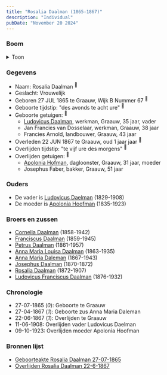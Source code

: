 ```yaml
---
title: "Rosalia Daalman (1865-1867)"
description: "Individual"
pubDate: "November 20 2024"
---
```


### Boom
<details><summary>Toon</summary>

![test](https://www.plantuml.com/plantuml/svg/XP9DJoCn38Rl-HKM7FQ4D1ygxLHLnVPhMOG08NQlbMTYsgYPf8epMrMe_nsB6Q08QNkBxDVsuzUvueWXDhLLl35kYm5hAB7Qh89ld9vwwmF4W8ubHIwgjT44bGcLfVPDzJRkeQQwfC1jY2C5yd6_9NNKjRB832yA02O-Q0fFQrDj736FHZKQDnv3hWvA_O27jr6isegpsqRxVwPg66P8jaPt1iZmEqcIh00ud-UBtc8YZL-U3LbzWD6mn7A_B7sCbePZoE1--WJfGDJNZULu9EHDO-qIdLvMmJENNd2a8atXviyTf4KoW5y1iTa9M4VpSokUE8DmxVtp5vY1m2mcytoU_mUcWBlxlmAJzwI1Y-GCCvqcAjeTYYp_1ZGQxaXhurOYorEOpQVIljT_ure8Lvh0kJMhTToJjNudR0VLcNTnqIbKjy1deAkKWAIoF57lunuzevNrPuZ7jn09VDpnj0rPNno-5T3Btlj29pt8ilOgWyl-fmdgYfoMx_iA)
</details>

### Gegevens
- Naam: Rosalia Daalman <sup><a href="../s00385/" style="text-decoration:none" title="Geboorteakte Rosalia Daalman 27-07-1865">:link:</a></sup>
- Geslacht: Vrouwelijk
- Geboren 27 JUL 1865 te Graauw, Wijk B Nummer 67 <sup><a href="../s00385/" style="text-decoration:none" title="Geboorteakte Rosalia Daalman 27-07-1865">:link:</a></sup>
- Geboorte tijdstip: "des avonds te acht ure" <sup><a href="../s00385/" style="text-decoration:none" title="Geboorteakte Rosalia Daalman 27-07-1865">:link:</a></sup>
- Geboorte getuigen: <sup><a href="../s00385/" style="text-decoration:none" title="Geboorteakte Rosalia Daalman 27-07-1865">:link:</a></sup>
  - [Ludovicus Daalman](../i00029/), werkman, Graauw, 35 jaar, vader
  - Jan Francies van Dosselaar, werkman, Graauw, 38 jaar
  - Francies Arnold, landbouwer, Graauw, 43 jaar
- Overleden 22 JUN 1867 te Graauw, oud 1 jaar jaar <sup><a href="../s00387/" style="text-decoration:none" title="Overlijden Rosalia Daalman 22-6-1867">:link:</a></sup>
- Overlijden tijdstip: "te vijf ure des morgens" <sup><a href="../s00387/" style="text-decoration:none" title="Overlijden Rosalia Daalman 22-6-1867">:link:</a></sup>
- Overlijden getuigen: <sup><a href="../s00387/" style="text-decoration:none" title="Overlijden Rosalia Daalman 22-6-1867">:link:</a></sup>
  - [Apolonia Hofman](../i00028/), dagloonster, Graauw, 31 jaar, moeder
  - Josephus Faber, bakker, Graauw, 51 jaar

### Ouders
- De vader is [Ludovicus Daelman](../i00029/) (1829-1908)
- De moeder is [Apolonia Hoofman](../i00028/) (1835-1923)

### Broers en zussen
- [Cornelia Daalman](../i00226/) (1858-1942)
- [Franciscus Daalman](../i00227/) (1859-1945)
- [Petrus Daalman](../i00228/) (1861-1957)
- [Anna Maria Louisa Daalman](../i00229/) (1863-1935)
- [Anna Maria Daleman](../i00231/) (1867-1943)
- [Josephus Daalman](../i00232/) (1870-1872)
- [Rosalia Daalman](../i00233/) (1872-1907)
- [Ludovicus Franciscus Daalman](../i00234/) (1876-1932)

### Chronologie
- 27-07-1865 (<i>0</i>): Geboorte te Graauw
- 27-04-1867 (<i>1</i>): Geboorte zus Anna Maria Daleman
- 22-06-1867 (<i>1</i>): Overlijden te Graauw
- 11-06-1908: Overlijden vader Ludovicus Daelman
- 09-10-1923: Overlijden moeder Apolonia Hoofman

### Bronnen lijst
- [Geboorteakte Rosalia Daalman 27-07-1865](../s00385/)
- [Overlijden Rosalia Daalman 22-6-1867](../s00387/)